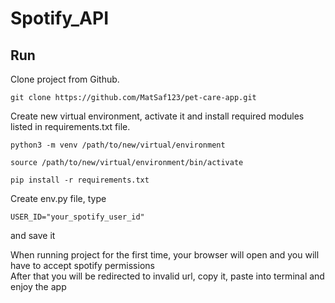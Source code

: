 # Spotify_API

## Run

Clone project from Github.

```
git clone https://github.com/MatSaf123/pet-care-app.git
```
Create new virtual environment, activate it and install required modules listed in requirements.txt file.
```
python3 -m venv /path/to/new/virtual/environment
```
```
source /path/to/new/virtual/environment/bin/activate
```
```
pip install -r requirements.txt
```


Create env.py file, type 
```
USER_ID="your_spotify_user_id"
```
and save it

When running project for the first time, your browser will open and you will have to accept spotify permissions  
After that you will be redirected to invalid url, copy it, paste into terminal and enjoy the app
